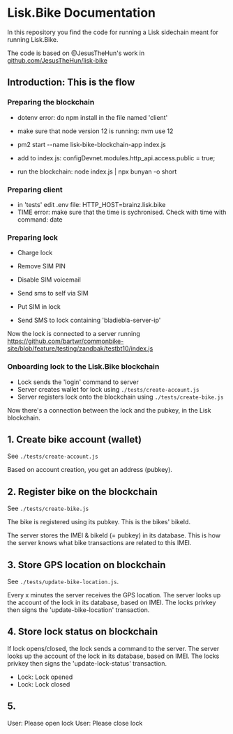 # Lisk.Bike Documentation

In this repository you find the code for running a Lisk sidechain meant for running Lisk.Bike.

The code is based on @JesusTheHun's work in [github.com/JesusTheHun/lisk-bike](https://github.com/JesusTheHun/lisk-bike)

## Introduction: This is the flow

### Preparing the blockchain

- dotenv error: do npm install in the file named 'client'
- make sure that node version 12 is running: nvm use 12

- pm2 start --name lisk-bike-blockchain-app index.js
- add to index.js: configDevnet.modules.http_api.access.public = true;
- run the blockchain: node index.js | npx bunyan -o short

### Preparing client
- in 'tests' edit .env file: HTTP_HOST=brainz.lisk.bike 
- TIME error: make sure that the time is sychronised. Check with time with command: date

### Preparing lock

- Charge lock

- Remove SIM PIN
- Disable SIM voicemail
- Send sms to self via SIM
- Put SIM in lock

- Send SMS to lock containing 'bladiebla-server-ip'

Now the lock is connected to a server running https://github.com/bartwr/commonbike-site/blob/feature/testing/zandbak/testbt10/index.js

### Onboarding lock to the Lisk.Bike blockchain

- Lock sends the 'login' command to server
- Server creates wallet for lock using `./tests/create-account.js`
- Server registers lock onto the blockchain using `./tests/create-bike.js`

Now there's a connection between the lock and the pubkey, in the Lisk blockchain.

## 1. Create bike account (wallet)

See `./tests/create-account.js`

Based on account creation, you get an address (pubkey).

## 2. Register bike on the blockchain

See `./tests/create-bike.js`

The bike is registered using its pubkey. This is the bikes' bikeId.

The server stores the IMEI & bikeId (= pubkey) in its database.
This is how the server knows what bike transactions are related to this IMEI.

## 3. Store GPS location on blockchain

See `./tests/update-bike-location.js`.

Every x minutes the server receives the GPS location.
The server looks up the account of the lock in its database, based on IMEI.
The locks privkey then signs the 'update-bike-location' transaction.

## 4. Store lock status on blockchain

If lock opens/closed, the lock sends a command to the server.
The server looks up the account of the lock in its database, based on IMEI.
The locks privkey then signs the 'update-lock-status' transaction.

- Lock: Lock opened
- Lock: Lock closed

## 5. 

User: Please open lock
User: Please close lock
